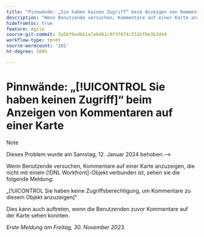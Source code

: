 ```yaml
---
title: "Pinnwände: „Sie haben keinen Zugriff“ beim Anzeigen von Kommentaren auf einer Karte."
description: "Wenn Benutzende versuchen, Kommentare auf einer Karte anzuzeigen, die nicht mit einem Workfront-Objekt verbunden ist, wird ihnen eine Fehlermeldung angezeigt."
hidefromtoc: true
feature: Agile
source-git-commit: 3a5bf0ed6b1a7a6d61c9f3f074c551bf6e3b2d44
workflow-type: tm+mt
source-wordcount: '101'
ht-degree: 100%

---
```



# Pinnwände: „[!UICONTROL Sie haben keinen Zugriff]“ beim Anzeigen von Kommentaren auf einer Karte

>[!NOTE]
>
>Dieses Problem wurde am Samstag, 12. Januar 2024 behoben.—>

Wenn Benutzende versuchen, Kommentare auf einer Karte anzuzeigen, die nicht mit einem [!DNL Workfront]-Objekt verbunden ist, sehen sie die folgende Meldung:

„[!UICONTROL Sie haben keine Zugriffsberechtigung, um Kommentare zu diesem Objekt anzuzeigen]“

Dies kann auch auftreten, wenn die Benutzenden zuvor Kommentare auf der Karte sehen konnten.

_Erste Meldung am Freitag, 30. November 2023._
